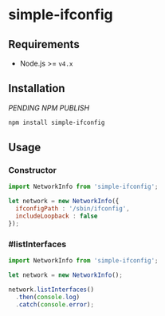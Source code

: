 # simple-ifconfig

## Requirements

* Node.js >= `v4.x`

## Installation

_PENDING NPM PUBLISH_

```bash
npm install simple-ifconfig
```

## Usage

### Constructor

```javascript
import NetworkInfo from 'simple-ifconfig';

let network = new NetworkInfo({
  ifconfigPath : '/sbin/ifconfig',
  includeLoopback : false
});
```

### #listInterfaces

```javascript
import NetworkInfo from 'simple-ifconfig';

let network = new NetworkInfo();

network.listInterfaces()
  .then(console.log)
  .catch(console.error);
```
